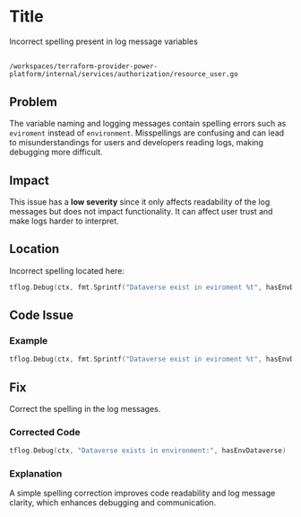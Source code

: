 # Title

Incorrect spelling present in log message variables

##

`/workspaces/terraform-provider-power-platform/internal/services/authorization/resource_user.go`

## Problem

The variable naming and logging messages contain spelling errors such as `eviroment` instead of `environment`. Misspellings are confusing and can lead to misunderstandings for users and developers reading logs, making debugging more difficult.

## Impact

This issue has a **low severity** since it only affects readability of the log messages but does not impact functionality. It can affect user trust and make logs harder to interpret.

## Location

Incorrect spelling located here:
```go
tflog.Debug(ctx, fmt.Sprintf("Dataverse exist in eviroment %t", hasEnvDataverse))
```

## Code Issue

### Example

```go
tflog.Debug(ctx, fmt.Sprintf("Dataverse exist in eviroment %t", hasEnvDataverse))
```

## Fix

Correct the spelling in the log messages.

### Corrected Code

```go
tflog.Debug(ctx, "Dataverse exists in environment:", hasEnvDataverse)
```

### Explanation

A simple spelling correction improves code readability and log message clarity, which enhances debugging and communication.

